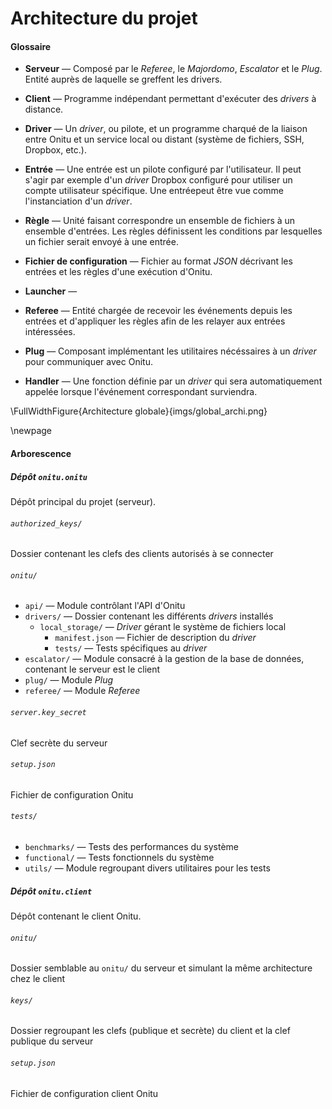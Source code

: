 # Architecture du projet

#### Glossaire

- **Serveur** — Composé par le *Referee*, le *Majordomo*, *Escalator* et le *Plug*. Entité auprès de laquelle se greffent les drivers.

- **Client** — Programme indépendant permettant d'exécuter des *drivers* à distance.

- **Driver** — Un *driver*, ou pilote, et un programme charqué de la liaison entre Onitu et un service local ou distant (système de fichiers, SSH, Dropbox, etc.).

- **Entrée** — Une entrée est un pilote configuré par l'utilisateur. Il peut s'agir par exemple d'un *driver* Dropbox configuré pour utiliser un compte utilisateur spécifique. Une entréepeut être vue comme l'instanciation d'un *driver*.

- **Règle** — Unité faisant correspondre un ensemble de fichiers à un ensemble d'entrées. Les règles définissent les conditions par lesquelles un fichier serait envoyé à une entrée.

- **Fichier de configuration** — Fichier au format *JSON* décrivant les entrées et les règles d'une exécution d'Onitu.

- **Launcher** —

- **Referee** — Entité chargée de recevoir les événements depuis les entrées et d'appliquer les règles afin de les relayer aux entrées intéressées.

- **Plug** — Composant implémentant les utilitaires nécéssaires à un *driver* pour communiquer avec Onitu.

- **Handler** — Une fonction définie par un *driver* qui sera automatiquement appelée lorsque l'événement correspondant surviendra.


\FullWidthFigure{Architecture globale}{imgs/global_archi.png}

\newpage

#### Arborescence

##### Dépôt `onitu.onitu`

Dépôt principal du projet (serveur).

###### `authorized_keys/`
Dossier contenant les clefs des clients autorisés à se connecter

###### `onitu/`
- `api/` — Module contrôlant l'API d'Onitu
- `drivers/` — Dossier contenant les différents *drivers* installés
    - `local_storage/` — *Driver* gérant le système de fichiers local
        - `manifest.json` — Fichier de description du *driver*
        - `tests/` — Tests spécifiques au *driver*
- `escalator/` — Module consacré à la gestion de la base de données, contenant le serveur est le client
- `plug/` — Module *Plug*
- `referee/` — Module *Referee*

###### `server.key_secret`
Clef secrète du serveur

###### `setup.json`
Fichier de configuration Onitu

###### `tests/`
- `benchmarks/` — Tests des performances du système
- `functional/` — Tests fonctionnels du système
- `utils/` — Module regroupant divers utilitaires pour les tests

##### Dépôt `onitu.client`

Dépôt contenant le client Onitu.

###### `onitu/`
Dossier semblable au `onitu/` du serveur et simulant la même architecture chez le client

###### `keys/`
Dossier regroupant les clefs (publique et secrète) du client et la clef publique du serveur

###### `setup.json`
Fichier de configuration client Onitu
